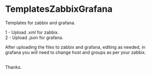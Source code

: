 # TemplatesZabbixGrafana
Templates for zabbix and grafana.

1 - Upload .xml for zabbix. <br>
2 - Upload .json for grafana.

After uploading the files to zabbix and grafana, editing as needed, in grafana you will need to change host and groups as per your zabbix.

<br>
Thanks.
